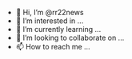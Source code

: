 - 👋 Hi, I’m @rr22news
- 👀 I’m interested in ...
- 🌱 I’m currently learning ...
- 💞️ I’m looking to collaborate on ...
- 📫 How to reach me ...

<!---
rr22news/rr22news is a ✨ special ✨ repository because its `README.md` (this file) appears on your GitHub profile.
You can click the Preview link to take a look at your changes.
--->
